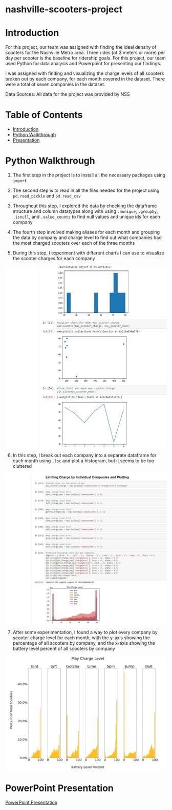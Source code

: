 # nashville-scooters-project

# Introduction
For this project, our team was assigned with finding the ideal density of scooters for the Nashville Metro area. Three rides (of 3 meters or more) per day per scooter is the baseline for ridership goals. For this project, our team used Python for data analysis and Powerpoint for presenting our findings.

I was assigned with finding and visualizing the charge levels of all scooters broken out by each company, for each month covered in the dataset. There were a total of seven companies in the dataset.


Data Sources: All data for the project was provided by NSS
# Table of Contents
* [Introduction](#Introduction)
* [Python Walkthrough](#Python-Walkthrough)
* [Presentation](#Presentation)

# Python Walkthrough
1. The first step in the project is to install all the necessary packages using `import`

2. The second step is to read in all the files needed for the project using `pd.read_pickle` and `pd.read_csv`

3. Throughout this step, I explored the data by checking the dataframe structure and column datatypes along with using `.nunique`, `.groupby`, `.isnull`, and `.value_counts` to find null values and unique ids for each company

4. The fourth step involved making aliases for each month and grouping the data by company and charge level to find out what companies had the most charged scooters over each of the three months

5. During this step, I experiment with different charts I can use to visualize the scooter charges for each company


![Plots](./assets/plots_experiment.jpg)

6. In this step, I break out each company into a separate dataframe for each month using `.loc` and plot a histogram, but it seems to be too cluttered


![Crowded](./assets/crowded.jpg)

7. After some experimentation, I found a way to plot every company by scooter charge level for each month, with the y-axis showing the percentage of all scooters by company, and the x-axis showing the battery level percent of all scooters by company


![May](./assets/may_chart.jpg)

# PowerPoint Presentation
[PowerPoint Presentation](presentation/nashville_scooter_presentation.pdf)